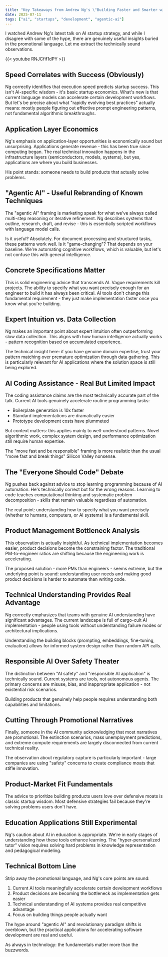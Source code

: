 ```yaml
---
title: "Key Takeaways from Andrew Ng's \"Building Faster and Smarter with AI\" - A Technical Analysis"
date: 2025-07-11
tags: ["ai", "startups", "development", "agentic-ai"]
---
```


I watched Andrew Ng's latest talk on AI startup strategy, and while I disagree with some of the hype, there are genuinely useful insights buried in the promotional language. Let me extract the technically sound observations.

{{< youtube RNJCfif1dPY >}}

## Speed Correlates with Success (Obviously)

Ng correctly identifies that execution speed predicts startup success. This isn't AI-specific wisdom - it's basic startup economics. What's new is that current language models can accelerate certain development workflows. But let's be precise about what "rapidly evolving best practices" actually means: mostly people figuring out effective prompt engineering patterns, not fundamental algorithmic breakthroughs.

## Application Layer Economics

Ng's emphasis on application-layer opportunities is economically sound but unsurprising. Applications generate revenue - this has been true since computing began. The real technical innovation happens in the infrastructure layers (semiconductors, models, systems), but yes, applications are where you build businesses.

His point stands: someone needs to build products that actually solve problems.

## "Agentic AI" - Useful Rebranding of Known Techniques

The "agentic AI" framing is marketing speak for what we've always called multi-step reasoning or iterative refinement. Ng describes systems that outline, research, draft, and revise - this is essentially scripted workflows with language model calls.

Is it useful? Absolutely. For document processing and structured tasks, these patterns work well. Is it "game-changing"? That depends on your baseline. We're automating cognitive workflows, which is valuable, but let's not confuse this with general intelligence.

## Concrete Specifications Matter

This is solid engineering advice that transcends AI. Vague requirements kill projects. The ability to specify what you want precisely enough for an engineer to build it has always been critical. AI tools don't change this fundamental requirement - they just make implementation faster once you know what you're building.

## Expert Intuition vs. Data Collection

Ng makes an important point about expert intuition often outperforming slow data collection. This aligns with how human intelligence actually works - pattern recognition based on accumulated experience. 

The technical insight here: if you have genuine domain expertise, trust your pattern matching over premature optimization through data gathering. This is particularly relevant for AI applications where the solution space is still being explored.

## AI Coding Assistance - Real But Limited Impact

The coding assistance claims are the most technically accurate part of the talk. Current AI tools genuinely accelerate routine programming tasks:

- Boilerplate generation is 10x faster
- Standard implementations are dramatically easier
- Prototype development costs have plummeted

But context matters: this applies mainly to well-understood patterns. Novel algorithmic work, complex system design, and performance optimization still require human expertise.

The "move fast and be responsible" framing is more realistic than the usual "move fast and break things" Silicon Valley nonsense.

## The "Everyone Should Code" Debate

Ng pushes back against advice to stop learning programming because of AI automation. He's technically correct but for the wrong reasons. Learning to code teaches computational thinking and systematic problem decomposition - skills that remain valuable regardless of automation.

The real point: understanding how to specify what you want precisely (whether to humans, computers, or AI systems) is a fundamental skill.

## Product Management Bottleneck Analysis

This observation is actually insightful. As technical implementation becomes easier, product decisions become the constraining factor. The traditional PM-to-engineer ratios are shifting because the engineering work is accelerating.

The proposed solution - more PMs than engineers - seems extreme, but the underlying point is sound: understanding user needs and making good product decisions is harder to automate than writing code.

## Technical Understanding Provides Real Advantage

Ng correctly emphasizes that teams with genuine AI understanding have significant advantages. The current landscape is full of cargo-cult AI implementation - people using tools without understanding failure modes or architectural implications.

Understanding the building blocks (prompting, embeddings, fine-tuning, evaluation) allows for informed system design rather than random API calls.

## Responsible AI Over Safety Theater

The distinction between "AI safety" and "responsible AI application" is technically sound. Current systems are tools, not autonomous agents. The primary concerns are misuse, bias, and inappropriate application - not existential risk scenarios.

Building products that genuinely help people requires understanding both capabilities and limitations.

## Cutting Through Promotional Narratives

Finally, someone in the AI community acknowledging that most narratives are promotional. The extinction scenarios, mass unemployment predictions, and extreme compute requirements are largely disconnected from current technical reality.

The observation about regulatory capture is particularly important - large companies are using "safety" concerns to create compliance moats that stifle innovation.

## Product-Market Fit Fundamentals

The advice to prioritize building products users love over defensive moats is classic startup wisdom. Most defensive strategies fail because they're solving problems users don't have.

## Education Applications Still Experimental

Ng's caution about AI in education is appropriate. We're in early stages of understanding how these tools enhance learning. The "hyper-personalized tutor" vision requires solving hard problems in knowledge representation and pedagogical modeling.

## Technical Bottom Line

Strip away the promotional language, and Ng's core points are sound:

1. Current AI tools meaningfully accelerate certain development workflows
2. Product decisions are becoming the bottleneck as implementation gets easier
3. Technical understanding of AI systems provides real competitive advantage
4. Focus on building things people actually want

The hype around "agentic AI" and revolutionary paradigm shifts is overblown, but the practical applications for accelerating software development are real and useful.

As always in technology: the fundamentals matter more than the buzzwords.